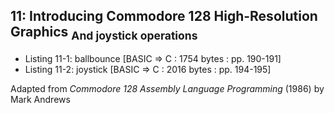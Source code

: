 ## 11: Introducing Commodore 128 High-Resolution Graphics <sub>And joystick operations</sub>

- Listing 11-1: ballbounce [BASIC => C : 1754 bytes : pp. 190-191]
- Listing 11-2: joystick   [BASIC => C : 2016 bytes : pp. 194-195]

Adapted from _Commodore 128 Assembly Language Programming_ (1986) by Mark Andrews
